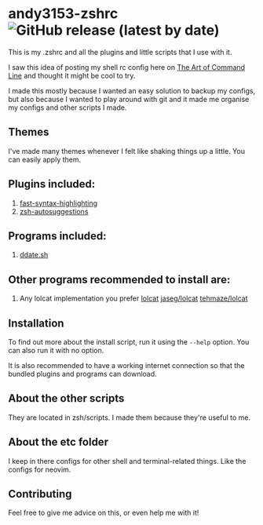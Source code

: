 # andy3153-zshrc ![GitHub release (latest by date)](https://img.shields.io/github/v/release/Andy3153/andy3153-zshrc)
This is my .zshrc and all the plugins and little scripts that I use with it.

I saw this idea of posting my shell rc config here on [The Art of Command Line](https://github.com/jlevy/the-art-of-command-line) and thought it might be cool to try.

I made this mostly because I wanted an easy solution to backup my configs, but also because I wanted to play around with git and it made me organise my configs and other scripts I made.

## Themes
I've made many themes whenever I felt like shaking things up a little. You can easily apply them.

## Plugins included:

  1. [fast-syntax-highlighting](https://github.com/zdharma/fast-syntax-highlighting)
  2. [zsh-autosuggestions](https://github.com/zsh-users/zsh-autosuggestions)

## Programs included:
  1. [ddate.sh](https://github.com/bake/ddate.sh)

## Other programs recommended to install are:
  1. Any lolcat implementation you prefer [lolcat](https://github.com/busyloop/lolcat) [jaseg/lolcat](https://github.com/jaseg/lolcat) [tehmaze/lolcat](https://github.com/tehmaze/lolcat)

## Installation
To find out more about the install script, run it using the `--help` option. You can also run it with no option.

It is also recommended to have a working internet connection so that the bundled plugins and programs can download.

## About the other scripts
They are located in zsh/scripts. I made them because they're useful to me.

## About the etc folder
I keep in there configs for other shell and terminal-related things. Like the configs for neovim. 

## Contributing
Feel free to give me advice on this, or even help me with it!
